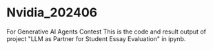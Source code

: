 # Nvidia_202406
For Generative AI Agents Contest 
This is the code and result output of project "LLM as Partner for Student Essay Evaluation" in ipynb.
